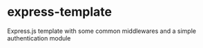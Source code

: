 # express-template
Express.js template with some common middlewares and a simple authentication module
